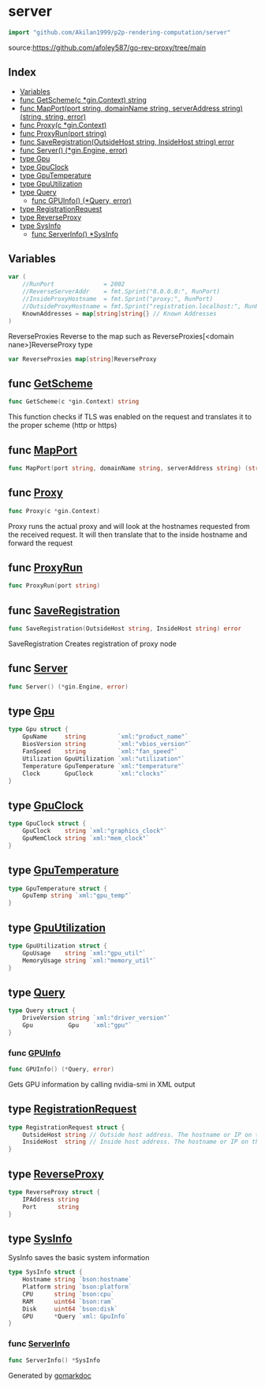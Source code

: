 <!-- Code generated by gomarkdoc. DO NOT EDIT -->

# server

```go
import "github.com/Akilan1999/p2p-rendering-computation/server"
```

source:https://github.com/afoley587/go-rev-proxy/tree/main

## Index

- [Variables](<#variables>)
- [func GetScheme\(c \*gin.Context\) string](<#GetScheme>)
- [func MapPort\(port string, domainName string, serverAddress string\) \(string, string, error\)](<#MapPort>)
- [func Proxy\(c \*gin.Context\)](<#Proxy>)
- [func ProxyRun\(port string\)](<#ProxyRun>)
- [func SaveRegistration\(OutsideHost string, InsideHost string\) error](<#SaveRegistration>)
- [func Server\(\) \(\*gin.Engine, error\)](<#Server>)
- [type Gpu](<#Gpu>)
- [type GpuClock](<#GpuClock>)
- [type GpuTemperature](<#GpuTemperature>)
- [type GpuUtilization](<#GpuUtilization>)
- [type Query](<#Query>)
  - [func GPUInfo\(\) \(\*Query, error\)](<#GPUInfo>)
- [type RegistrationRequest](<#RegistrationRequest>)
- [type ReverseProxy](<#ReverseProxy>)
- [type SysInfo](<#SysInfo>)
  - [func ServerInfo\(\) \*SysInfo](<#ServerInfo>)


## Variables

<a name="KnownAddresses"></a>

```go
var (
    //RunPort              = 2002                                           // The server port to run on
    //ReverseServerAddr    = fmt.Sprint("0.0.0.0:", RunPort)                // this is our reverse server ip address
    //InsideProxyHostname  = fmt.Sprint("proxy:", RunPort)                  // Requests from private network
    //OutsideProxyHostname = fmt.Sprint("registration.localhost:", RunPort) // Requests from public network
    KnownAddresses = map[string]string{} // Known Addresses
)
```

<a name="ReverseProxies"></a>ReverseProxies Reverse to the map such as ReverseProxies\[\<domain nane\>\]ReverseProxy type

```go
var ReverseProxies map[string]ReverseProxy
```

<a name="GetScheme"></a>
## func [GetScheme](<https://github.com/Akilan1999/p2p-rendering-computation/blob/master/server/ReverseProxy.go#L29>)

```go
func GetScheme(c *gin.Context) string
```

This function checks if TLS was enabled on the request and translates it to the proper scheme \(http or https\)

<a name="MapPort"></a>
## func [MapPort](<https://github.com/Akilan1999/p2p-rendering-computation/blob/master/server/server.go#L378>)

```go
func MapPort(port string, domainName string, serverAddress string) (string, string, error)
```



<a name="Proxy"></a>
## func [Proxy](<https://github.com/Akilan1999/p2p-rendering-computation/blob/master/server/ReverseProxy.go#L84>)

```go
func Proxy(c *gin.Context)
```

Proxy runs the actual proxy and will look at the hostnames requested from the received request. It will then translate that to the inside hostname and forward the request

<a name="ProxyRun"></a>
## func [ProxyRun](<https://github.com/Akilan1999/p2p-rendering-computation/blob/master/server/ReverseProxy.go#L130>)

```go
func ProxyRun(port string)
```



<a name="SaveRegistration"></a>
## func [SaveRegistration](<https://github.com/Akilan1999/p2p-rendering-computation/blob/master/server/ReverseProxy.go#L66>)

```go
func SaveRegistration(OutsideHost string, InsideHost string) error
```

SaveRegistration Creates registration of proxy node

<a name="Server"></a>
## func [Server](<https://github.com/Akilan1999/p2p-rendering-computation/blob/master/server/server.go#L31>)

```go
func Server() (*gin.Engine, error)
```



<a name="Gpu"></a>
## type [Gpu](<https://github.com/Akilan1999/p2p-rendering-computation/blob/master/server/gpu.go#L13-L20>)



```go
type Gpu struct {
    GpuName     string         `xml:"product_name"`
    BiosVersion string         `xml:"vbios_version"`
    FanSpeed    string         `xml:"fan_speed"`
    Utilization GpuUtilization `xml:"utilization"`
    Temperature GpuTemperature `xml:"temperature"`
    Clock       GpuClock       `xml:"clocks"`
}
```

<a name="GpuClock"></a>
## type [GpuClock](<https://github.com/Akilan1999/p2p-rendering-computation/blob/master/server/gpu.go#L31-L34>)



```go
type GpuClock struct {
    GpuClock    string `xml:"graphics_clock"`
    GpuMemClock string `xml:"mem_clock"`
}
```

<a name="GpuTemperature"></a>
## type [GpuTemperature](<https://github.com/Akilan1999/p2p-rendering-computation/blob/master/server/gpu.go#L27-L29>)



```go
type GpuTemperature struct {
    GpuTemp string `xml:"gpu_temp"`
}
```

<a name="GpuUtilization"></a>
## type [GpuUtilization](<https://github.com/Akilan1999/p2p-rendering-computation/blob/master/server/gpu.go#L22-L25>)



```go
type GpuUtilization struct {
    GpuUsage    string `xml:"gpu_util"`
    MemoryUsage string `xml:"memory_util"`
}
```

<a name="Query"></a>
## type [Query](<https://github.com/Akilan1999/p2p-rendering-computation/blob/master/server/gpu.go#L8-L11>)



```go
type Query struct {
    DriveVersion string `xml:"driver_version"`
    Gpu          Gpu    `xml:"gpu"`
}
```

<a name="GPUInfo"></a>
### func [GPUInfo](<https://github.com/Akilan1999/p2p-rendering-computation/blob/master/server/gpu.go#L38>)

```go
func GPUInfo() (*Query, error)
```

Gets GPU information by calling nvidia\-smi in XML output

<a name="RegistrationRequest"></a>
## type [RegistrationRequest](<https://github.com/Akilan1999/p2p-rendering-computation/blob/master/server/ReverseProxy.go#L22-L25>)



```go
type RegistrationRequest struct {
    OutsideHost string // Outside host address. The hostname or IP on the public network. For example foo.bar.com or foo.localhost
    InsideHost  string // Inside host address. The hostname or IP on the internal network. For example 192.168.10.5
}
```

<a name="ReverseProxy"></a>
## type [ReverseProxy](<https://github.com/Akilan1999/p2p-rendering-computation/blob/master/server/server.go#L23-L26>)



```go
type ReverseProxy struct {
    IPAddress string
    Port      string
}
```

<a name="SysInfo"></a>
## type [SysInfo](<https://github.com/Akilan1999/p2p-rendering-computation/blob/master/server/gopsutil.go#L11-L18>)

SysInfo saves the basic system information

```go
type SysInfo struct {
    Hostname string `bson:hostname`
    Platform string `bson:platform`
    CPU      string `bson:cpu`
    RAM      uint64 `bson:ram`
    Disk     uint64 `bson:disk`
    GPU      *Query `xml: GpuInfo`
}
```

<a name="ServerInfo"></a>
### func [ServerInfo](<https://github.com/Akilan1999/p2p-rendering-computation/blob/master/server/gopsutil.go#L20>)

```go
func ServerInfo() *SysInfo
```



Generated by [gomarkdoc](<https://github.com/princjef/gomarkdoc>)
